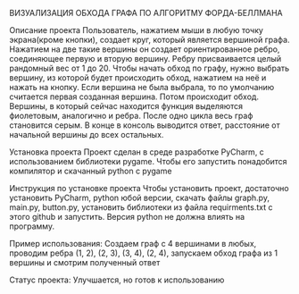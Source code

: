 ВИЗУАЛИЗАЦИЯ ОБХОДА ГРАФА ПО АЛГОРИТМУ ФОРДА-БЕЛЛМАНА

Описание проекта
Пользователь, нажатием мыши в любую точку экрана(кроме кнопки), создает круг, который является вершиной графа.
Нажатием на две такие вершины он создает ориентированное ребро, соединяющее первую и вторую вершину.
Ребру присваивается целый рандомный вес от 1 до 20.
Чтобы начать обход по графу, нужно выбрать вершину, из которой будет происходить обход, нажатием на неё и нажать на кнопку.
Если вершина не была выбрала, то по умолчанию считается первая созданная вершина. Потом происходит обход. Вершины, в который сейчас
находится функция выделяются фиолетовым, аналогично и ребра. После одно цикла весь граф становится серым. В конце
в консоль выводится ответ, расстояние от начальной вершины до всех остальных.

Установка проекта
Проект сделан в среде разработке PyCharm, с использованием библиотеки pygame. Чтобы его запустить понадобится
компилятор и скачанный python с pygame

Инструкция по установке проекта
Чтобы установить проект, достаточно установить PyCharm, python юбой версии, скачать файлы graph.py, main.py, button.py, установить библиотеки из файла
requirments.txt с этого github и запустить. Версия python не должна влиять на программу.

Пример использования:
Создаем граф с 4 вершинами в любых, проводим ребра (1, 2), (2, 3), (3, 4), (2, 4), запускаем обход графа из 1 вершины и смотрим
полученный ответ

Статус проекта:
Улучшается, но готов к использованию